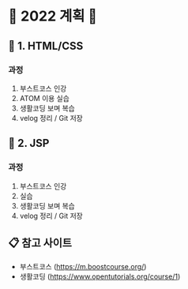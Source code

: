 # 📌 2022 계획 📌

## 📝 1. HTML/CSS

### 과정
1. 부스트코스 인강
2. ATOM 이용 실습 
3. 생활코딩 보며 복습
4. velog 정리 / Git 저장

## 📝 2. JSP

### 과정
1. 부스트코스 인강
2. 실습
3. 생활코딩 보며 복습
4. velog 정리 / Git 저장


## 📋 참고 사이트
- 부스트코스 (https://m.boostcourse.org/)
- 생활코딩   (https://www.opentutorials.org/course/1)
